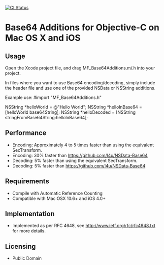[![CI Status](https://travis-ci.org/ekscrypto/Base64.svg?branch=master)](https://github.com/ekscrypto/Base64)

# Base64 Additions for Objective-C on Mac OS X and iOS

## Usage

Open the Xcode project file, and drag MF_Base64Additions.m/.h into your project.

In files where you want to use Base64 encoding/decoding, simply include the header file and use one of the provided NSData or NSString additions.

Example use:
#import "MF_Base64Additions.h"

NSString *helloWorld = @"Hello World";
NSString *helloInBase64 = [helloWorld base64String];
NSString \*helloDecoded = [NSString stringFromBase64String:helloInBase64];

## Performance

- Encoding: Approximately 4 to 5 times faster than using the equivalent SecTransform.
- Encoding: 30% faster than https://github.com/l4u/NSData-Base64
- Decoding: 5% faster than using the equivalent SecTransform.
- Decoding: 5% faster than https://github.com/l4u/NSData-Base64

## Requirements

- Compile with Automatic Reference Counting
- Compatible with Mac OSX 10.6+ and iOS 4.0+

## Implementation

- Implemented as per RFC 4648, see http://www.ietf.org/rfc/rfc4648.txt for more details.

## Licensing

- Public Domain
